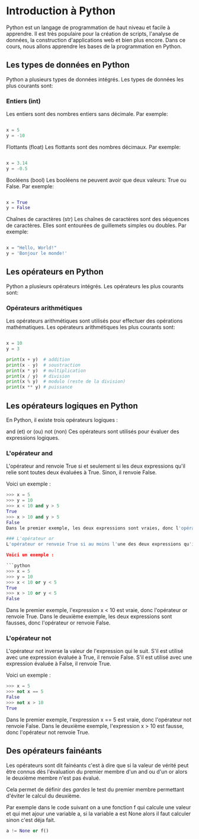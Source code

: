 # Introduction à Python
Python est un langage de programmation de haut niveau et facile à apprendre. Il est très populaire pour la création de scripts, l'analyse de données, la construction d'applications web et bien plus encore. Dans ce cours, nous allons apprendre les bases de la programmation en Python.

## Les types de données en Python
Python a plusieurs types de données intégrés. Les types de données les plus courants sont:

### Entiers (int)
Les entiers sont des nombres entiers sans décimale. Par exemple:

```python

x = 5
y = -10
```

Flottants (float)
Les flottants sont des nombres décimaux. Par exemple:

```python

x = 3.14
y = -0.5
```

Booléens (bool)
Les booléens ne peuvent avoir que deux valeurs: True ou False. Par exemple:

```python

x = True
y = False
```
Chaînes de caractères (str)
Les chaînes de caractères sont des séquences de caractères. Elles sont entourées de guillemets simples ou doubles. Par exemple:

```python

x = "Hello, World!"
y = 'Bonjour le monde!'
```
## Les opérateurs en Python
Python a plusieurs opérateurs intégrés. Les opérateurs les plus courants sont:

### Opérateurs arithmétiques
Les opérateurs arithmétiques sont utilisés pour effectuer des opérations mathématiques. Les opérateurs arithmétiques les plus courants sont:

```python

x = 10
y = 3

print(x + y)  # addition
print(x - y)  # soustraction
print(x * y)  # multiplication
print(x / y)  # division
print(x % y)  # modulo (reste de la division)
print(x ** y) # puissance
```

## Les opérateurs logiques en Python
En Python, il existe trois opérateurs logiques :

and (et)
or (ou)
not (non)
Ces opérateurs sont utilisés pour évaluer des expressions logiques.

### L'opérateur and
L'opérateur and renvoie True si et seulement si les deux expressions qu'il relie sont toutes deux évaluées à True. Sinon, il renvoie False.

Voici un exemple :

```python
>>> x = 5
>>> y = 10
>>> x < 10 and y > 5
True
>>> x > 10 and y > 5
False
Dans le premier exemple, les deux expressions sont vraies, donc l'opérateur and renvoie True. Dans le deuxième exemple, la première expression est fausse, donc l'opérateur and renvoie False.

### L'opérateur or
L'opérateur or renvoie True si au moins l'une des deux expressions qu'il relie est évaluée à True. Sinon, il renvoie False.

Voici un exemple :

```python
>>> x = 5
>>> y = 10
>>> x < 10 or y < 5
True
>>> x > 10 or y < 5
False
````

Dans le premier exemple, l'expression x < 10 est vraie, donc l'opérateur or renvoie True. Dans le deuxième exemple, les deux expressions sont fausses, donc l'opérateur or renvoie False.

### L'opérateur not
L'opérateur not inverse la valeur de l'expression qui le suit. S'il est utilisé avec une expression évaluée à True, il renvoie False. S'il est utilisé avec une expression évaluée à False, il renvoie True.

Voici un exemple :

```python
>>> x = 5
>>> not x == 5
False
>>> not x > 10
True
````

Dans le premier exemple, l'expression x == 5 est vraie, donc l'opérateur not renvoie False. Dans le deuxième exemple, l'expression x > 10 est fausse, donc l'opérateur not renvoie True.

## Des opérateurs fainéants

Les opérateurs sont dit fainéants c'est à dire que si la valeur de vérité peut être connus dès l'évaluation du premier membre d'un and ou d'un or alors le deuxième membre n'est pas évalué.

Cela permet de définir des *gardes* le test du premier membre permettant d'éviter le calcul du deuxième. 

Par exemple dans le code suivant on a une fonction f qui calcule une valeur et qui met ajour une variable a, si la variable a est None alors il faut calculer sinon c'est déja fait.

```python
a != None or f()
```
